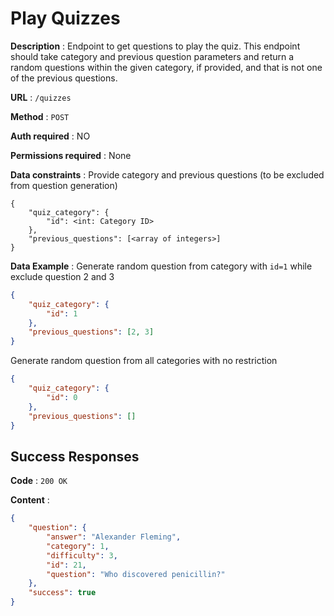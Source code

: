 # Play Quizzes

**Description** : Endpoint to get questions to play the quiz. This endpoint should take category and previous question parameters and return a random questions within the given category, if provided, and that is not one of the previous questions.

**URL** : `/quizzes`

**Method** : `POST`

**Auth required** : NO

**Permissions required** : None

**Data constraints** : 
Provide category and previous questions (to be excluded from question generation)
```
{
    "quiz_category": {
        "id": <int: Category ID>
    },
    "previous_questions": [<array of integers>]
}
```

**Data Example** :
Generate random question from category with `id=1` while exclude question 2 and 3
```json
{
    "quiz_category": {
        "id": 1
    },
    "previous_questions": [2, 3]
}
```

Generate random question from all categories with no restriction
```json
{
    "quiz_category": {
        "id": 0
    },
    "previous_questions": []
}
```

## Success Responses

**Code** : `200 OK`

**Content** : 

```json
{
    "question": {
        "answer": "Alexander Fleming",
        "category": 1,
        "difficulty": 3,
        "id": 21,
        "question": "Who discovered penicillin?"
    },
    "success": true
}
```